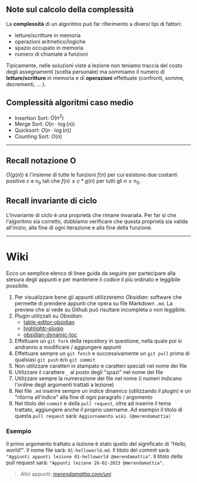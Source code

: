## Note sul calcolo della complessità 
La **complessità** di un algoritmo può far riferimento a diversi tipi di fattori:
- letture/scritture in memoria
- operazioni aritmetico/logiche
- spazio occupato in memoria
- numero di chiamate a funzioni

Tipicamente, nelle soluzioni viste a lezione non teniamo traccia del costo degli assegnamenti (scelta personale) ma sommiamo il numero di **letture/scritture** in memoria e di **operazioni** effettuate (confronti, somme, decrementi, $\ldots$ ).

## Complessità algoritmi caso medio
- Insertion Sort: $O(n^2)$
- Merge Sort: $O\left({ n \cdot \log(n) }\right)$
- Quicksort: $O\left({ n \cdot \log(n) }\right)$
- Counting Sort: $O(n)$

---

## Recall notazione O
$O(g(n))$ è l'insieme di tutte le funzioni $f(n)$ per cui esistono due costanti positive $c$ e $n_0$ tali che $f(n) ≤ c*g(n)$ per tutti gli $n≥n_0$. 

## Recall invariante di ciclo
L'invariante di ciclo è una proprietà che rimane invariata. Per far si che l'algoritmo sia corretto, dobbiamo verificare che questa proprietà sia valida all'inizio, alla fine di ogni iterazione e alla fine della funzione.

---

# Wiki 
Ecco un semplice elenco di linee guida da seguire per partecipare alla stesura degli appunti e per mantenere il codice il più ordinato e leggibile possibile.
1. Per visualizzare bene gli appunti utilizzeremo _Obsidian_: software che permette di prendere appunti che opera su file Markdown `.md`. La preview che si vede su Github può risultare incompleta o non leggibile.
2. Plugin utilizzati su _Obsidian_:
	- [table-editor-obsidian](https://github.com/tgrosinger/advanced-tables-obsidian)
	- [highlightr-plugin](https://github.com/chetachiezikeuzor/Highlightr-Plugin)
	- [obsidian-dynamic-toc](https://github.com/aidurber/obsidian-plugin-dynamic-toc)
3. Effettuare un `git fork` della repository in questione, nella quale poi si andranno a modificare / aggiungere appunti
4. Effettuare sempre un `git fetch` e successivamente un `git pull` prima di qualsiasi `git push` e/o `git commit`
5. Non utilizzare caratteri in stampato e caratteri speciali nel nome dei file
6. Utilizzare il carattere `_` al posto degli "spazi" nel nome dei file
7. Utilizzare sempre la numerazione dei file nel nome (i numeri indicano l'ordine degli argomenti trattati a lezione) 
8. Nel file `.md` inserire sempre un indice dinamico (utilizzando il plugin) e un "ritorna all'indice" alla fine di ogni paragrafo / argomento
9. Nel titolo dei `commit` e della  `pull request`, oltre ad inserire il tema trattato, aggiungere anche il proprio username. Ad esempio il titolo di questa `pull request` sarà: `Aggiornamento wiki (@merendamattia)`

### Esempio 
Il primo argomento trattato a lezione è stato quello del significato di _"Hello, world!"_.
Il nome file sarà: `01-helloworld.md`.
Il titolo del commit sarà: `"Aggiunti appunti lezione 01-helloworld @merendamattia"`.
Il titolo della pull request sarà: `"Appunti lezione 26-02-2023 @merendamattia"`.

> Altri appunti: _[merendamattia.com/uni](https://www.merendamattia.com/uni.html)_
